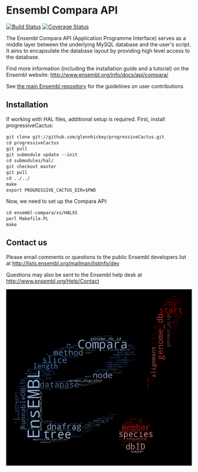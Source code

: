 # Ensembl Compara API

[![Build Status](https://travis-ci.org/Ensembl/ensembl-compara.svg?branch=release/87)](https://travis-ci.org/Ensembl/ensembl-compara)
[![Coverage Status](https://coveralls.io/repos/Ensembl/ensembl-compara/badge.svg?branch=release/87&service=github)](https://coveralls.io/github/Ensembl/ensembl-compara?branch=release/87)

[travis]: https://travis-ci.org/Ensembl/ensembl-compara
[coveralls]: https://coveralls.io/r/Ensembl/ensembl-compara

The Ensembl Compara API (Application Programme Interface) serves as a
middle layer between the underlying MySQL database and the user's script.
It aims to encapsulate the database layout by providing high level access
to the database.

Find more information (including the installation guide and a tutorial) on
the Ensembl website: http://www.ensembl.org/info/docs/api/compara/

See [the main Ensembl repository](https://github.com/Ensembl/ensembl/blob/HEAD/CONTRIBUTING.md)
for the guidelines on user contributions

## Installation

If working with HAL files, additional setup is required. First, install progressiveCactus:

	git clone git://github.com/glennhickey/progressiveCactus.git
	cd progressiveCactus
	git pull
	git submodule update --init
	cd submodules/hal/
	git checkout master
	git pull
	cd ../../
	make
	export PROGRESSIVE_CACTUS_DIR=$PWD

Now, we need to set up the Compara API:

	cd ensembl-compara/xs/HALXS
	perl Makefile.PL
	make

## Contact us

Please email comments or questions to the public Ensembl developers list at
http://lists.ensembl.org/mailman/listinfo/dev

Questions may also be sent to the Ensembl help desk at
http://www.ensembl.org/Help/Contact

![e!Compara word cloud](docs/ebang-wordcloud.png)
